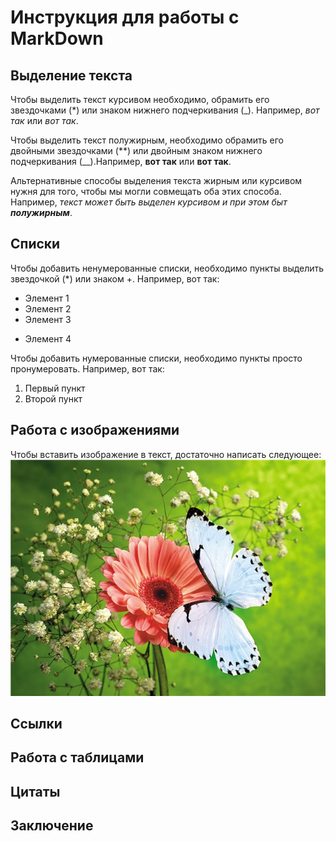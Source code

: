  # Инструкция для работы с MarkDown

## Выделение текста

Чтобы выделить текст курсивом необходимо, обрамить его звездочками (*) или знаком нижнего подчеркивания (_). Например, *вот так* или _вот так_.

Чтобы выделить текст полужирным, необходимо обрамить его двойными звездочками  (**) или двойным знаком нижнего подчеркивания (__).Например, **вот так** или __вот так__.

Альтернативные способы выделения текста жирным или курсивом нужня для того, чтобы мы могли совмещать оба этих способа. Например, _текст может быть выделен курсивом и при этом быт **полужирным**_.

## Списки

Чтобы добавить ненумерованные списки, необходимо пункты выделить звездочкой (*) или знаком +. Например, вот так:
* Элемент 1
* Элемент 2
* Элемент 3
+ Элемент 4

Чтобы добавить нумерованные списки, необходимо пункты просто пронумеровать. Например, вот так:
1. Первый пункт
2. Второй пункт


## Работа с изображениями
Чтобы вставить изображение в текст, достаточно написать следующее:
![Привет это бабока!](krasivaya-babochka.jpg)

## Ссылки

## Работа с таблицами

## Цитаты

## Заключение